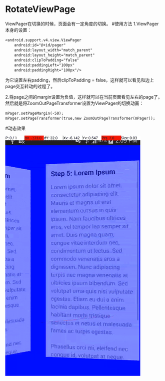 # RotateViewPage
ViewPager在切换的时候，页面会有一定角度的切换。
#使用方法
1.ViewPager本身的设置：

```
<android.support.v4.view.ViewPager
    android:id="@+id/pager"
    android:layout_width="match_parent"
    android:layout_height="match_parent"
    android:clipToPadding="false"
    android:paddingLeft="100px"
    android:paddingRight="100px"/>

```
为它设置左右padding，然后clipToPadding = false，这样就可以看见和边上page交互转动的过程了。

2.将page之间的margin设置为负值，这样就可以在当前页面看见左右的page了。然后就是将ZoomOutPageTransformer设置为ViewPager的切换动画：

```
mPager.setPageMargin(-50);
mPager.setPageTransformer(true,new ZoomOutPageTransformer(mPager));
```
#动态效果

![pic1](https://raw.githubusercontent.com/jiasonwang/RotateViewPage/master/images/rotateviewpager.gif)
